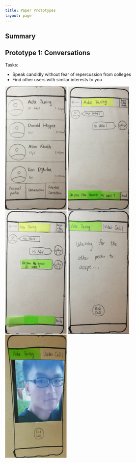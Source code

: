 ```yaml
---
title: Paper Prototypes
layout: page
---
```


## Summary

## Prototype 1: Conversations

Tasks:
* Speak candidly without fear of repercussion from colleges
* Find other users with similar interests to you

<img src="/wei_1.png" width="200" height="400" />
<img src="/wei_2.png" width="200" height="400" />
<img src="/wei_3.png" width="200" height="400" />
<img src="/wei_4.png" width="200" height="400" />
<img src="/wei_5.png" width="200" height="400" />
